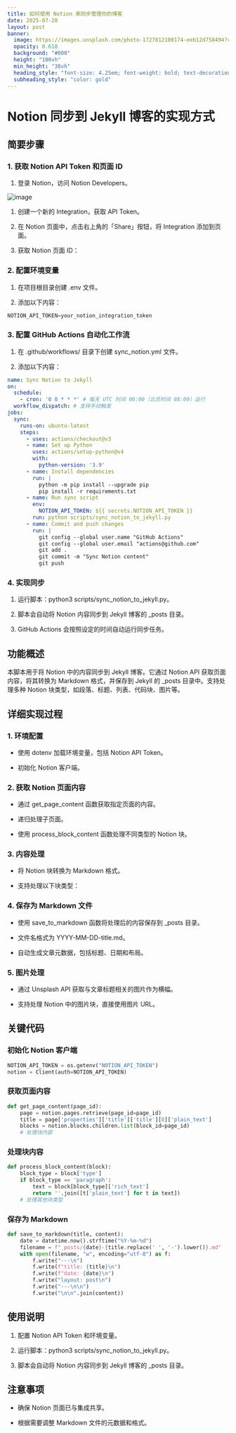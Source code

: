 ```yaml
---
title: 如何使用 Notion 来同步管理你的博客
date: 2025-07-20
layout: post
banner:
  image: https://images.unsplash.com/photo-1727812100174-eeb12d758494?crop=entropy&cs=tinysrgb&fit=max&fm=jpg&ixid=M3w2OTIwMzJ8MHwxfHJhbmRvbXx8fHx8fHx8fDE3NTI5ODY2NDZ8&ixlib=rb-4.1.0&q=80&w=1080
  opacity: 0.618
  background: "#000"
  height: "100vh"
  min_height: "38vh"
  heading_style: "font-size: 4.25em; font-weight: bold; text-decoration: underline"
  subheading_style: "color: gold"
---
```


# Notion 同步到 Jekyll 博客的实现方式

## 简要步骤

### 1. 获取 Notion API Token 和页面 ID

1. 登录 Notion，访问 Notion Developers。

![image](https://prod-files-secure.s3.us-west-2.amazonaws.com/a7a0cc5a-89b9-4cda-8686-1fba0ca52f40/d19c1afe-dea5-4312-9333-786b0ba83054/image.png?X-Amz-Algorithm=AWS4-HMAC-SHA256&X-Amz-Content-Sha256=UNSIGNED-PAYLOAD&X-Amz-Credential=ASIAZI2LB46646YYDYYY%2F20250720%2Fus-west-2%2Fs3%2Faws4_request&X-Amz-Date=20250720T044406Z&X-Amz-Expires=3600&X-Amz-Security-Token=IQoJb3JpZ2luX2VjEJr%2F%2F%2F%2F%2F%2F%2F%2F%2F%2FwEaCXVzLXdlc3QtMiJGMEQCIHt8%2F5IA2KuH4wIFMjbmlDvd5%2BDJHVC6EdECYR4hhu4lAiAdFfm0IKo7JFqjooN5IM51ovk%2BPBiboGizDrmVD8CasCqIBAiz%2F%2F%2F%2F%2F%2F%2F%2F%2F%2F8BEAAaDDYzNzQyMzE4MzgwNSIMqPfQK1KnxEeMcGRAKtwDUlrwlJ7qLNww1kr5mq6BilZvFrwssQ5cteLQ%2BzYFJ2DNUVyH31t%2Bk9GbAWgsnu6QVoZkWS9uu6cag1vcSltmthYC4fX5ST3Qpo0ZJKBVjtUwfSzHT5%2FEuHGeFSWT7OzYIOsY%2BOXsjRhI9BYw4hDF9OddrmdIAf9F6htLtehTAvAljcBQdo3aryMyq6cxOwDUXTIT86elxJPItZK313gaSc4aDWD%2B6dCuFABWMlmXmSOthj3%2Fo%2B9MtzKppRTH7JlD0IN88bX11SqWLDuPUpmXzwCN0fp7o3sklVfPMMzg%2FLymeduWEoudPKeM2o8038g3mIZBfR9n7U%2F0N5zWwBtHO5aOnCDgsTjgF1xtZ%2FxxeqEK%2Bf26bcTSrzewDHXVZaTt8z%2BzWn0ixvSLtlbD%2B2SdCMKWzl9zcEGQrO7ic%2F9NZ%2BEp91KG%2BZlw1S5v65Q%2BV37cEF9CoosJnTx%2FUvj7Nic2uBY5W88p%2BnJAA2ANar47g%2B2dNgEUakGAnR7VOX6hiTQKtC2ES7fLPzZSOAlIRHvVXpxBDJINrxX%2BfsBkgMzHEXLffKhqpLI9XMVS2ijuz01gW%2FBPZV%2Bpa%2BfkV3jmdL6FlVdS9rc%2B5YvyUqdvuS%2Bgh10wPoSlaEKXL0cUTEMw7pjxwwY6pgFz%2BB%2BHw6mzcwQs0lBk5oF0j8mbfh5jfITTKv5etkI0Dq5buYObYPqz0Q6NVouge646SagNUGnROxXRhlcUg3fzx4wk3gyJhdlHdoi%2BHwIpsGJTIE7%2B%2F02Yf%2BPDKSQo%2BwoIduOFmf9g3yb75AdvCRhzmMZqyaluPv7IExPbzpZCCQL9EzfWeQr%2BlNclbXLqRCl%2BMO3%2FqA2OJmMXvQpv59fuOqC%2B640V&X-Amz-Signature=60e8165f3e944c54a0341f3f3ffe14aa91c5d17a632979e5fe212b8c5969c555&X-Amz-SignedHeaders=host&x-amz-checksum-mode=ENABLED&x-id=GetObject)

1. 创建一个新的 Integration，获取 API Token。

1. 在 Notion 页面中，点击右上角的「Share」按钮，将 Integration 添加到页面。

1. 获取 Notion 页面 ID：


### 2. 配置环境变量

1. 在项目根目录创建 .env 文件。

1. 添加以下内容：

```javascript
NOTION_API_TOKEN=your_notion_integration_token
```

### 3. 配置 GitHub Actions 自动化工作流

1. 在 .github/workflows/ 目录下创建 sync_notion.yml 文件。

1. 添加以下内容：

```yaml
name: Sync Notion to Jekyll
on:
  schedule:
    - cron: '0 0 * * *' # 每天 UTC 时间 00:00（北京时间 08:00）运行
  workflow_dispatch: # 支持手动触发
jobs:
  sync:
    runs-on: ubuntu-latest
    steps:
      - uses: actions/checkout@v3
      - name: Set up Python
        uses: actions/setup-python@v4
        with:
          python-version: '3.9'
      - name: Install dependencies
        run: |
          python -m pip install --upgrade pip
          pip install -r requirements.txt
      - name: Run sync script
        env:
          NOTION_API_TOKEN: ${{ secrets.NOTION_API_TOKEN }}
        run: python scripts/sync_notion_to_jekyll.py
      - name: Commit and push changes
        run: |
          git config --global user.name "GitHub Actions"
          git config --global user.email "actions@github.com"
          git add .
          git commit -m "Sync Notion content"
          git push
```

### 4. 实现同步

1. 运行脚本：python3 scripts/sync_notion_to_jekyll.py。

1. 脚本会自动将 Notion 内容同步到 Jekyll 博客的 _posts 目录。

1. GitHub Actions 会按照设定的时间自动运行同步任务。

## 功能概述

本脚本用于将 Notion 中的内容同步到 Jekyll 博客。它通过 Notion API 获取页面内容，将其转换为 Markdown 格式，并保存到 Jekyll 的 _posts 目录中。支持处理多种 Notion 块类型，如段落、标题、列表、代码块、图片等。

## 详细实现过程

### 1. 环境配置

- 使用 dotenv 加载环境变量，包括 Notion API Token。

- 初始化 Notion 客户端。

### 2. 获取 Notion 页面内容

- 通过 get_page_content 函数获取指定页面的内容。

- 递归处理子页面。

- 使用 process_block_content 函数处理不同类型的 Notion 块。

### 3. 内容处理

- 将 Notion 块转换为 Markdown 格式。

- 支持处理以下块类型：


### 4. 保存为 Markdown 文件

- 使用 save_to_markdown 函数将处理后的内容保存到 _posts 目录。

- 文件名格式为 YYYY-MM-DD-title.md。

- 自动生成文章元数据，包括标题、日期和布局。

### 5. 图片处理

- 通过 Unsplash API 获取与文章标题相关的图片作为横幅。

- 支持处理 Notion 中的图片块，直接使用图片 URL。

## 关键代码

### 初始化 Notion 客户端

```python
NOTION_API_TOKEN = os.getenv("NOTION_API_TOKEN")
notion = Client(auth=NOTION_API_TOKEN)
```

### 获取页面内容

```python
def get_page_content(page_id):
    page = notion.pages.retrieve(page_id=page_id)
    title = page['properties']['title']['title'][0]['plain_text']
    blocks = notion.blocks.children.list(block_id=page_id)
    # 处理块内容
```

### 处理块内容

```python
def process_block_content(block):
    block_type = block['type']
    if block_type == 'paragraph':
        text = block[block_type]['rich_text']
        return ''.join([t['plain_text'] for t in text])
    # 处理其他块类型
```

### 保存为 Markdown

```python
def save_to_markdown(title, content):
    date = datetime.now().strftime("%Y-%m-%d")
    filename = f"_posts/{date}-{title.replace(' ', '-').lower()}.md"
    with open(filename, "w", encoding="utf-8") as f:
        f.write("---\n")
        f.write(f"title: {title}\n")
        f.write(f"date: {date}\n")
        f.write("layout: post\n")
        f.write("---\n\n")
        f.write("\n\n".join(content))
```

## 使用说明

1. 配置 Notion API Token 和环境变量。

1. 运行脚本：python3 scripts/sync_notion_to_jekyll.py。

1. 脚本会自动将 Notion 内容同步到 Jekyll 博客的 _posts 目录。

## 注意事项

- 确保 Notion 页面已与集成共享。

- 根据需要调整 Markdown 文件的元数据和格式。
